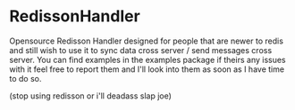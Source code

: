 # RedissonHandler
 Opensource Redisson Handler designed for people that are newer to redis and still wish to use it to sync data cross server /    send messages cross server.
 You can find examples in the examples package if theirs any issues with it feel free to report them and I'll look into them as soon as I have time to do so.

(stop using redisson or i'll deadass slap joe)
